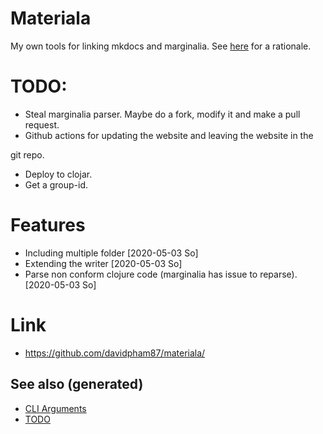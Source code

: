 # Materiala

My own tools for linking mkdocs and marginalia. See
[here](https://github.com/davidpham87/materiala/blob/master/doc/index.md)
for a rationale.

# TODO:

  - Steal marginalia parser. Maybe do a fork, modify it and make a pull
    request.
  - Github actions for updating the website and leaving the website in
    the

git repo.

  - Deploy to clojar.
  - Get a group-id.

# Features

  - Including multiple folder \[2020-05-03 So\]
  - Extending the writer \[2020-05-03 So\]
  - Parse non conform clojure code (marginalia has issue to reparse).
    \[2020-05-03 So\]

# Link

  - <https://github.com/davidpham87/materiala/>

## See also (generated)

  - [CLI Arguments](./20200430154352-cli_arguments.md)
  - [TODO](./../todo.md)
